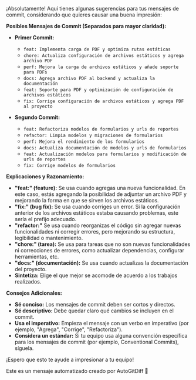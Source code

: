 ¡Absolutamente! Aquí tienes algunas sugerencias para tus mensajes de commit, considerando que quieres causar una buena impresión:

**Posibles Mensajes de Commit (Separados para mayor claridad):**

*   **Primer Commit:**
    *   `feat: Implementa carga de PDF y optimiza rutas estáticas`
    *   `chore: Actualiza configuración de archivos estáticos y agrega archivo PDF`
    *   `perf: Mejora la carga de archivos estáticos y añade soporte para PDFs`
    *   `docs: Agrega archivo PDF al backend y actualiza la documentación`
    *   `feat: Soporte para PDF y optimización de configuración de archivos estáticos`
    *   `fix: Corrige configuración de archivos estáticos y agrega PDF al proyecto`

*   **Segundo Commit:**

    *   `feat: Refactoriza modelos de formularios y urls de reportes`
    *   `refactor: Limpia modelos y migraciones de formularios`
    *    `perf: Mejora el rendimiento de los formularios`
    *   `docs: Actualiza documentación de modelos y urls de formularios`
    *   `feat: Actualización modelos para formularios y modificación de urls de reportes`
    *   `fix: Corrige modelos de formularios`

**Explicaciones y Razonamiento:**

*   **"feat:" (feature):** Se usa cuando agregas una nueva funcionalidad. En este caso, estás agregando la posibilidad de adjuntar un archivo PDF y mejorando la forma en que se sirven los archivos estáticos.
*   **"fix:" (bug fix):** Se usa cuando corriges un error. Si la configuración anterior de los archivos estáticos estaba causando problemas, este sería el prefijo adecuado.
*   **"refactor:"** Se usa cuando reorganizas el código sin agregar nuevas funcionalidades ni corregir errores, pero mejorando su estructura, legibilidad o mantenimiento.
*   **"chore:" (tarea):** Se usa para tareas que no son nuevas funcionalidades ni correcciones de errores, como actualizar dependencias, configurar herramientas, etc.
*   **"docs:" (documentación):** Se usa cuando actualizas la documentación del proyecto.
*   **Sintetiza:** Elige el que mejor se acomode de acuerdo a los trabajos realizados.

**Consejos Adicionales:**

*   **Sé conciso:** Los mensajes de commit deben ser cortos y directos.
*   **Sé descriptivo:** Debe quedar claro qué cambios se incluyen en el commit.
*   **Usa el imperativo:** Empieza el mensaje con un verbo en imperativo (por ejemplo, "Agrega", "Corrige", "Refactoriza").
*   **Considera un estándar:** Si tu equipo usa alguna convención específica para los mensajes de commit (por ejemplo, Conventional Commits), síguela.

¡Espero que esto te ayude a impresionar a tu equipo!

Este es un mensaje automatizado creado por AutoGitDiff 🚀

